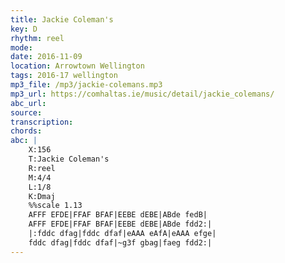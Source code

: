 ```yaml
---
title: Jackie Coleman's
key: D
rhythm: reel
mode: 
date: 2016-11-09
location: Arrowtown Wellington
tags: 2016-17 wellington
mp3_file: /mp3/jackie-colemans.mp3
mp3_url: https://comhaltas.ie/music/detail/jackie_colemans/
abc_url: 
source: 
transcription: 
chords: 
abc: |
    X:156
    T:Jackie Coleman's
    R:reel
    M:4/4
    L:1/8
    K:Dmaj
    %%scale 1.13
    AFFF EFDE|FFAF BFAF|EEBE dEBE|ABde fedB|
    AFFF EFDE|FFAF BFAF|EEBE dEBE|ABde fdd2:|
    |:fddc dfag|fddc dfaf|eAAA eAfA|eAAA efge|
    fddc dfag|fddc dfaf|~g3f gbag|faeg fdd2:|
---
```

